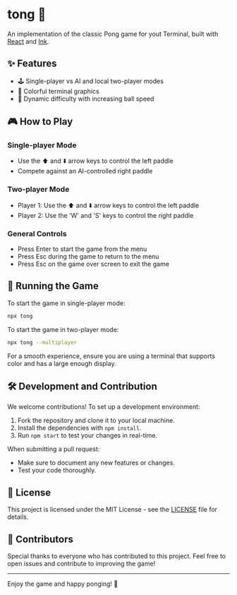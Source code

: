 # tong 🏓

An implementation of the classic Pong game for yout Terminal, built with [React](https://github.com/facebook/react/) and [Ink](https://github.com/vadimdemedes/ink).

## ✨ Features

- 🕹️ Single-player vs AI and local two-player modes
- 🌈 Colorful terminal graphics
- 🚀 Dynamic difficulty with increasing ball speed

## 🎮 How to Play

### Single-player Mode

- Use the ⬆️ and ⬇️ arrow keys to control the left paddle
- Compete against an AI-controlled right paddle

### Two-player Mode

- Player 1: Use the ⬆️ and ⬇️ arrow keys to control the left paddle
- Player 2: Use the 'W' and 'S' keys to control the right paddle

### General Controls

- Press Enter to start the game from the menu
- Press Esc during the game to return to the menu
- Press Esc on the game over screen to exit the game

## 🚀 Running the Game

To start the game in single-player mode:

```bash
npx tong
```

To start the game in two-player mode:

```bash
npx tong --multiplayer
```

For a smooth experience, ensure you are using a terminal that supports color and has a large enough display.

## 🛠️ Development and Contribution

We welcome contributions! To set up a development environment:

1. Fork the repository and clone it to your local machine.
2. Install the dependencies with `npm install`.
3. Run `npm start` to test your changes in real-time.

When submitting a pull request:

- Make sure to document any new features or changes.
- Test your code thoroughly.

## 📜 License

This project is licensed under the MIT License - see the [LICENSE](LICENSE) file for details.

## 👥 Contributors

Special thanks to everyone who has contributed to this project. Feel free to open issues and contribute to improving the game!

---

Enjoy the game and happy ponging! 🏓
